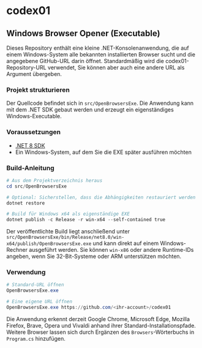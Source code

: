 # codex01

## Windows Browser Opener (Executable)

Dieses Repository enthält eine kleine .NET-Konsolenanwendung, die auf einem
Windows-System alle bekannten installierten Browser sucht und die angegebene
GitHub-URL darin öffnet. Standardmäßig wird die codex01-Repository-URL
verwendet, Sie können aber auch eine andere URL als Argument übergeben.

### Projekt strukturieren

Der Quellcode befindet sich in `src/OpenBrowsersExe`. Die Anwendung kann mit dem
.NET SDK gebaut werden und erzeugt ein eigenständiges Windows-Executable.

### Voraussetzungen

* [.NET 8 SDK](https://dotnet.microsoft.com/en-us/download)
* Ein Windows-System, auf dem Sie die EXE später ausführen möchten

### Build-Anleitung

```powershell
# Aus dem Projektverzeichnis heraus
cd src/OpenBrowsersExe

# Optional: Sicherstellen, dass die Abhängigkeiten restauriert werden
dotnet restore

# Build für Windows x64 als eigenständige EXE
dotnet publish -c Release -r win-x64 --self-contained true
```

Der veröffentlichte Build liegt anschließend unter
`src/OpenBrowsersExe/bin/Release/net8.0/win-x64/publish/OpenBrowsersExe.exe` und
kann direkt auf einem Windows-Rechner ausgeführt werden. Sie können `win-x86`
oder andere Runtime-IDs angeben, wenn Sie 32-Bit-Systeme oder ARM unterstützen
möchten.

### Verwendung

```powershell
# Standard-URL öffnen
OpenBrowsersExe.exe

# Eine eigene URL öffnen
OpenBrowsersExe.exe https://github.com/<ihr-account>/codex01
```

Die Anwendung erkennt derzeit Google Chrome, Microsoft Edge, Mozilla Firefox,
Brave, Opera und Vivaldi anhand ihrer Standard-Installationspfade. Weitere
Browser lassen sich durch Ergänzen des `Browsers`-Wörterbuchs in
`Program.cs` hinzufügen.
